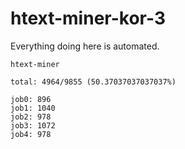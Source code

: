 # htext-miner-kor-3

Everything doing here is automated.

```
htext-miner

total: 4964/9855 (50.37037037037037%)

job0: 896
job1: 1040
job2: 978
job3: 1072
job4: 978
```